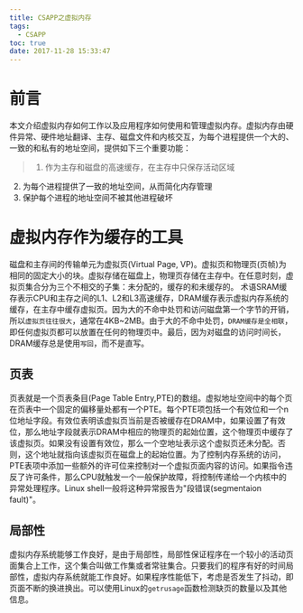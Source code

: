 ```yaml
---
title: CSAPP之虚拟内存
tags:
  - CSAPP
toc: true
date: 2017-11-28 15:33:47
---
```

# 前言
本文介绍虚拟内存如何工作以及应用程序如何使用和管理虚拟内存。虚拟内存由硬件异常、硬件地址翻译、主存、磁盘文件和内核交互，为每个进程提供一个大的、一致的和私有的地址空间，提供如下三个重要功能：
>1) 作为主存和磁盘的高速缓存，在主存中只保存活动区域
2) 为每个进程提供了一致的地址空间，从而简化内存管理
3) 保护每个进程的地址空间不被其他进程破坏

# 虚拟内存作为缓存的工具
磁盘和主存间的传输单元为虚拟页(Virtual Page, VP)。虚拟页和物理页(页帧)为相同的固定大小的块。虚拟存储在磁盘上，物理页存储在主存中。在任意时刻，虚拟页集合分为三个不相交的子集：未分配的，缓存的和未缓存的。
术语SRAM缓存表示CPU和主存之间的L1、L2和L3高速缓存，DRAM缓存表示虚拟内存系统的缓存，在主存中缓存虚拟页。因为大的不命中处罚和访问磁盘第一个字节的开销，所以`虚拟页往往很大`，通常在4KB~2MB。由于大的不命中处罚，`DRAM缓存是全相联`，即任何虚拟页都可以放置在任何的物理页中。最后，因为对磁盘的访问时间长，DRAM缓存总是使用`写回`，而不是直写。
<!--more-->
## 页表
页表就是一个页表条目(Page Table Entry,PTE)的数组。虚拟地址空间中的每个页在页表中一个固定的偏移量处都有一个PTE。每个PTE项包括一个有效位和一个n位地址字段。有效位表明该虚拟页当前是否被缓存在DRAM中，如果设置了有效位，那么地址字段就表示DRAM中相应的物理页的起始位置，这个物理页中缓存了该虚拟页。如果没有设置有效位，那么一个空地址表示这个虚拟页还未分配。否则，这个地址就指向该虚拟页在磁盘上的起始位置。为了控制内存系统的访问，PTE表项中添加一些额外的许可位来控制对一个虚拟页面内容的访问。如果指令违反了许可条件，那么CPU就触发一个一般保护故障，将控制传递给一个内核中的异常处理程序。Linux shell一般将这种异常报告为"段错误(segmentaion fault)"。

## 局部性
虚拟内存系统能够工作良好，是由于局部性，局部性保证程序在一个较小的活动页面集合上工作，这个集合叫做工作集或者常驻集合。只要我们的程序有好的时间局部性，虚拟内存系统就能工作良好。如果程序性能低下，考虑是否发生了抖动，即页面不断的换进换出。可以使用Linux的`getrusage`函数检测缺页的数量以及其他信息。
